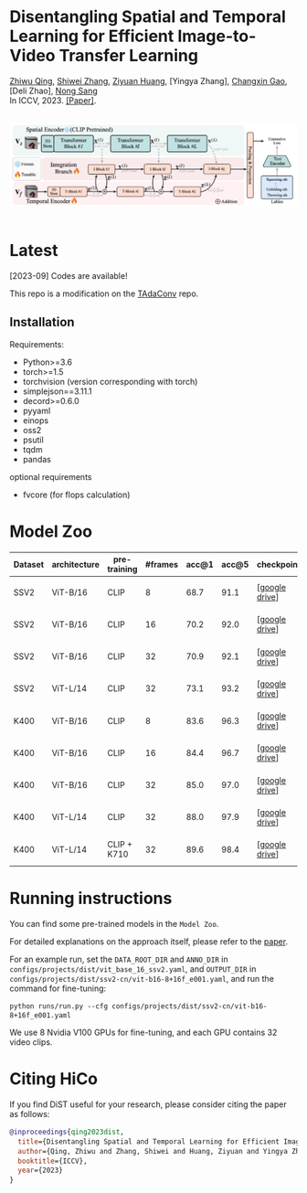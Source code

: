 # Disentangling Spatial and Temporal Learning for Efficient Image-to-Video Transfer Learning
[Zhiwu Qing](https://scholar.google.com/citations?user=q9refl4AAAAJ&hl=zh-CN&authuser=1), [Shiwei Zhang](https://www.researchgate.net/profile/Shiwei-Zhang-14), [Ziyuan Huang](https://huang-ziyuan.github.io/), [Yingya Zhang], [Changxin Gao](https://scholar.google.com/citations?user=4tku-lwAAAAJ&hl=zh-CN),
[Deli Zhao],  [Nong Sang](https://scholar.google.com/citations?user=ky_ZowEAAAAJ&hl=zh-CN) <br/>
In ICCV, 2023. [[Paper]](https://openaccess.thecvf.com/content/ICCV2023/papers/coming_soon.pdf).

<br/>
<div align="center">
    <img src="framework.jpg" />
</div>
<br/>

# Latest

[2023-09] Codes are available!

This repo is a modification on the [TAdaConv](https://github.com/alibaba-mmai-research/TAdaConv) repo.
## Installation

Requirements:
- Python>=3.6
- torch>=1.5
- torchvision (version corresponding with torch)
- simplejson==3.11.1
- decord>=0.6.0
- pyyaml
- einops
- oss2
- psutil
- tqdm
- pandas

optional requirements
- fvcore (for flops calculation)

# Model Zoo

| Dataset | architecture |  pre-training | #frames | acc@1 | acc@5 | checkpoint | config |
| ------------ | ------------ | ------------ | ------------ | ------------ | ------------ | ------------ | ------------ |
| SSV2 | ViT-B/16 | CLIP | 8 | 68.7 | 91.1 | [[google drive](https://drive.google.com/file/d/coming)] | [vit-b16-8+16f](configs/projects/dist/ssv2/vit-b16-8+16f.yaml) | 
| SSV2 | ViT-B/16 | CLIP | 16 | 70.2 | 92.0 | [[google drive](https://drive.google.com/file/d/coming)] | [vit-b16-16+32f](configs/projects/dist/ssv2/vit-b16-16+32f.yaml) | 
| SSV2 | ViT-B/16 | CLIP | 32 | 70.9 | 92.1 | [[google drive](https://drive.google.com/file/d/1XZRmepoBEzkIBmZxPfoQzBNcNEZhXS-O/view?usp=sharing)] | [vit-b16-32+64f](configs/projects/dist/ssv2/vit-b16-32+64f.yaml) | 
| SSV2 | ViT-L/14 | CLIP | 32 | 73.1 | 93.2 | [[google drive](https://drive.google.com/file/d/1h8mkxuMgFh3cWuNucv7R0KvvBM48buI9/view?usp=sharing)] | [vit-l14-32+64f](configs/projects/dist/ssv2/vit-l14-32+64f.yaml) | 
| K400 | ViT-B/16 | CLIP | 8 | 83.6 | 96.3 | [[google drive](https://drive.google.com/file/d/1NNgk8wf4-OCrw5d9Mjce232uvDSPJsw1/view?usp=sharing)] | [vit-b16-8+16f](configs/projects/dist/k400/vit-b16-8+16f.yaml) | 
| K400 | ViT-B/16 | CLIP | 16 | 84.4 | 96.7 | [[google drive](https://drive.google.com/file/d/12_si0D6XY_8P6QYKrLIJAa864zr2b_-K/view?usp=sharing)] | [vit-b16-16+32f](configs/projects/dist/k400/vit-b16-16+32f.yaml) | 
| K400 | ViT-B/16 | CLIP | 32 | 85.0 | 97.0 | [[google drive](https://drive.google.com/file/d/1XTc8tjjrQGjj_cyHB6gquduAQFeBwJbY/view?usp=sharing)] | [vit-b16-32+64f](configs/projects/dist/k400/vit-b16-32+64f.yaml) | 
| K400 | ViT-L/14 | CLIP | 32 | 88.0 | 97.9 | [[google drive](https://drive.google.com/file/d/coming)] | [vit-l14-32+64f](configs/projects/dist/k400/vit-l14-32+64f.yaml) | 
| K400 | ViT-L/14 | CLIP + K710 | 32 | 89.6 | 98.4 | [[google drive](https://drive.google.com/file/d/1-0lDGDQFHW7BF2wSuvqBrQ6r5bXUrXTh/view?usp=sharing)] | [vit-l14-32+64f](configs/projects/dist/k400/vit-l14-32+64f.yaml) | 



# Running instructions
You can find some pre-trained models in the `Model Zoo`.

For detailed explanations on the approach itself, please refer to the [paper](https://openaccess.thecvf.com/content/ICCV2023/papers/).

For an example run, set the `DATA_ROOT_DIR` and `ANNO_DIR` in `configs/projects/dist/vit_base_16_ssv2.yaml`, and `OUTPUT_DIR` in `configs/projects/dist/ssv2-cn/vit-b16-8+16f_e001.yaml`, and run the command for fine-tuning:
```
python runs/run.py --cfg configs/projects/dist/ssv2-cn/vit-b16-8+16f_e001.yaml
```
We use 8 Nvidia V100 GPUs for fine-tuning, and each GPU contains 32 video clips.



# Citing HiCo
If you find DiST useful for your research, please consider citing the paper as follows:
```BibTeX
@inproceedings{qing2023dist,
  title={Disentangling Spatial and Temporal Learning for Efficient Image-to-Video Transfer Learning},
  author={Qing, Zhiwu and Zhang, Shiwei and Huang, Ziyuan and Yingya Zhang and Gao, Changxin and Deli Zhao and Sang, Nong},
  booktitle={ICCV},
  year={2023}
}
```
